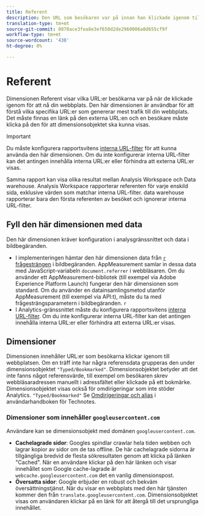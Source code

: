 ```yaml
---
title: Referent
description: Den URL som besökaren var på innan han klickade igenom till din webbplats.
translation-type: tm+mt
source-git-commit: 0870ace3fea8e3ef650d2de2960006a0d655cf9f
workflow-type: tm+mt
source-wordcount: '438'
ht-degree: 0%

---
```



# Referent

Dimensionen Referent visar vilka URL:er besökarna var på när de klickade igenom för att nå din webbplats. Den här dimensionen är användbar för att förstå vilka specifika URL:er som genererar mest trafik till din webbplats. Det måste finnas en länk på den externa URL:en och en besökare måste klicka på den för att dimensionsobjektet ska kunna visas.

>[!IMPORTANT]
>
>Du måste konfigurera rapportsvitens [interna URL-filter](/help/admin/admin/internal-url-filter-admin.md) för att kunna använda den här dimensionen. Om du inte konfigurerar interna URL-filter kan det antingen innehålla interna URL:er eller förhindra att externa URL:er visas.

Samma rapport kan visa olika resultat mellan Analysis Workspace och Data warehouse. Analysis Workspace rapporterar referenten för varje enskild sida, exklusive värden som matchar interna URL-filter. data warehouse rapporterar bara den första referenten av besöket och ignorerar interna URL-filter.

## Fyll den här dimensionen med data

Den här dimensionen kräver konfiguration i analysgränssnittet och data i bildbegäranden.

* I implementeringen hämtar den här dimensionen data från [`r` frågesträngen](/help/implement/validate/query-parameters.md) i bildbegäranden. AppMeasurement samlar in dessa data med JavaScript-variabeln `document.referrer` i webbläsaren. Om du använder ett AppMeasurement-bibliotek (till exempel via Adobe Experience Platform Launch) fungerar den här dimensionen som standard. Om du använder en datainsamlingsmetod utanför AppMeasurement (till exempel via API:t), måste du ta med frågesträngsparametern i bildbegäranden. `r`
* I Analytics-gränssnittet måste du konfigurera rapportsvitens [interna URL-filter](/help/admin/admin/internal-url-filter-admin.md). Om du inte konfigurerar interna URL-filter kan det antingen innehålla interna URL:er eller förhindra att externa URL:er visas.

## Dimensioner

Dimensionen innehåller URL:er som besökarna klickar igenom till webbplatsen. Om en träff inte har några referensdata grupperas den under dimensionsobjektet `"Typed/Bookmarked"`. Dimensionsobjektet betyder att det inte fanns något referensvärde, till exempel om besökaren skrev webbläsaradressen manuellt i adressfältet eller klickade på ett bokmärke. Dimensionsobjektet visas också för omdirigeringar som inte stöder Analytics. `"Typed/Bookmarked"` Se [Omdirigeringar och alias](/help/technotes/redirects.md) i användarhandboken för Technotes.

### Dimensioner som innehåller `googleusercontent.com`

Användare kan se dimensionsobjekt med domänen `googleusercontent.com`.

* **Cachelagrade sidor**: Googles spindlar crawlar hela tiden webben och lagrar kopior av sidor om de tas offline. De här cachelagrade sidorna är tillgängliga bredvid de flesta sökresultaten genom att klicka på länken &quot;Cached&quot;. När en användare klickar på den här länken och visar innehållet som Google cache-lagrade är `webcache.googleusercontent.com` det en vanlig dimensionspost.
* **Översatta sidor**: Google erbjuder en robust och bekväm översättningstjänst. När du visar en webbplats med den här tjänsten kommer den från `translate.googleusercontent.com`. Dimensionsobjektet visas om användaren klickar på en länk för att återgå till det ursprungliga innehållet.

